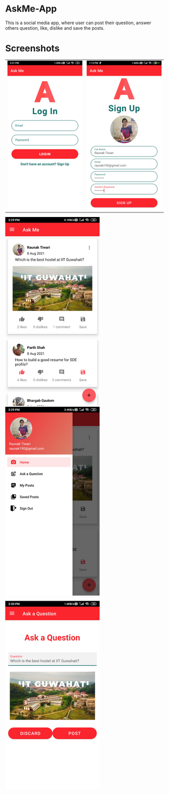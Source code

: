 # AskMe-App
This is a social media app, where user can post their question, answer others question, like, dislike and save the posts.

# Screenshots
<table><tr><td>
  <img src = "Screenshots/login.jpg" width = 300>
  </td>
  <td>
  <img src = "Screenshots/signup.jpg" width = 300>
</td></tr></table>


<img src = "Screenshots/home.jpg" width = 300>            <img src = "Screenshots/sidebar.jpg" width = 300>

<img src = "Screenshots/postques.jpg" width = 300>
